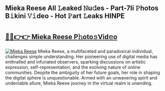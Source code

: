 ## Mieka Reese All 𝙻eaked 𝙽u𝚍es - Part-7Ii 𝙿hotos B𝚒kini 𝚅𝚒deo - Hot 𝙿art 𝙻eaks HINPE

# <h2><a href="http://ld0puz.urlbe.top/?page=Mieka+Reese">🔗🔗👉👉 Mieka Reese P𝚑oto𝚜Vid𝚎o</a></h2>

[![Mieka Reese](https://i.imgur.com/eBuTRDB.gif)](http://ld0puz.urlbe.top/?page=Mieka+Reese)
Mieka Reese, a multifaceted and paradoxical individual, challenges simple understanding. Her pioneering use of digital media has enthralled and infuriated observers, sparking discussions on artistic expression, self-representation, and the evolving nature of online communities. Despite the ambiguity of her future goals, her role in shaping the digital sphere is unquestionable. Armed with an unwavering spirit and undeniable allure, Mieka Reese journey in the virtual realm is unending.
